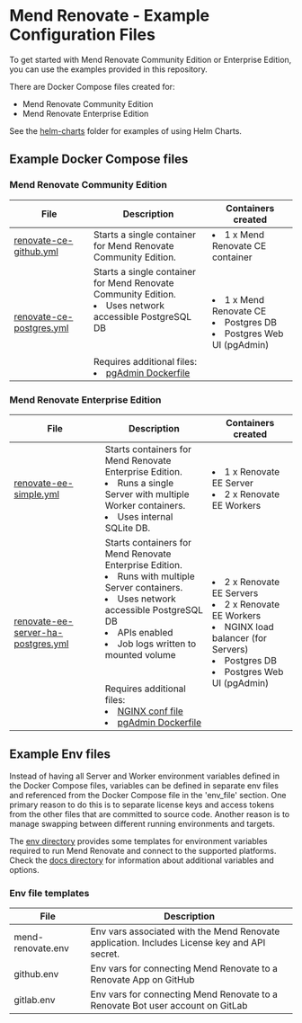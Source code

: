 # Mend Renovate - Example Configuration Files

To get started with Mend Renovate Community Edition or Enterprise Edition, you can use the examples provided in this repository.

There are Docker Compose files created for:
- Mend Renovate Community Edition
- Mend Renovate Enterprise Edition

See the [helm-charts](../helm-charts) folder for examples of using Helm Charts.

## Example Docker Compose files

### Mend Renovate Community Edition

| File                                                                | Description                                                                                                                                                               | Containers created                                                                  |
|---------------------------------------------------------------------|---------------------------------------------------------------------------------------------------------------------------------------------------------------------------|-------------------------------------------------------------------------------------|
| [renovate-ce-github.yml](docker-compose/renovate-ce-github.yml)     | Starts a single container for Mend Renovate Community Edition.                                                                                                            | <li>1 x Mend Renovate CE container</li>            |
| [renovate-ce-postgres.yml](docker-compose/renovate-ce-postgres.yml) | Starts a single container for Mend Renovate Community Edition.<li>Uses network accessible PostgreSQL DB</li><br/><br/>Requires additional files: <li>[pgAdmin Dockerfile](dockerfiles/pgadmin/Dockerfile)</li> | <li>1 x Mend Renovate CE</li><li>Postgres DB</li><li>Postgres Web UI (pgAdmin)</li> |

### Mend Renovate Enterprise Edition

| File                                                                                    | Description                                                                                                                                                                                                                                                                                                                                                 | Containers created                                                                                                                                               |
|-----------------------------------------------------------------------------------------|-------------------------------------------------------------------------------------------------------------------------------------------------------------------------------------------------------------------------------------------------------------------------------------------------------------------------------------------------------------|------------------------------------------------------------------------------------------------------------------------------------------------------------------|
| [renovate-ee-simple.yml](docker-compose/renovate-ee-simple.yml)                         | Starts containers for Mend Renovate Enterprise Edition.<br/><li>Runs a single Server with multiple Worker containers.</li><li>Uses internal SQLite DB.                                                                                                                                                                                                      | <li>1 x Renovate EE Server </li><li>2 x Renovate EE Workers</li>                                                                                                 |
| [renovate-ee-server-ha-postgres.yml](docker-compose/renovate-ee-server-ha-postgres.yml) | Starts containers for Mend Renovate Enterprise Edition.<br/><li>Runs with multiple Server containers.</li><li>Uses network accessible PostgreSQL DB</li><li>APIs enabled</li><li>Job logs written to mounted volume</li><br/><br/>Requires additional files: <li>[NGINX conf file](conf/nginx.conf)<li>[pgAdmin Dockerfile](dockerfiles/pgadmin/Dockerfile) | <li>2 x Renovate EE Servers</li><li>2 x Renovate EE Workers</li><li>NGINX load balancer (for Servers)</li><li>Postgres DB</li><li>Postgres Web UI (pgAdmin)</li> |

## Example Env files

Instead of having all Server and Worker environment variables defined in the Docker Compose files, variables can be defined in separate env files and referenced from the Docker Compose file in the 'env_file' section.
One primary reason to do this is to separate license keys and access tokens from the other files that are committed to source code.
Another reason is to manage swapping between different running environments and targets.

The [env directory](env) provides some templates for environment variables required to run Mend Renovate and connect to the supported platforms.<br/>
Check the [docs directory](../docs) for information about additional variables and options.

### Env file templates

| File              | Description                                                                                  |
|-------------------|----------------------------------------------------------------------------------------------|
| mend-renovate.env | Env vars associated with the Mend Renovate application. Includes License key and API secret. |
| github.env        | Env vars for connecting Mend Renovate to a Renovate App on GitHub                            |
| gitlab.env        | Env vars for connecting Mend Renovate to a Renovate Bot user account on GitLab               |